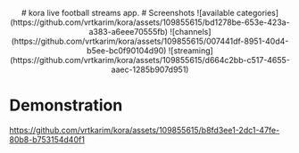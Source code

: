 <p align="center">
# kora
live football streams app.
# Screenshots
![available categories](https://github.com/vrtkarim/kora/assets/109855615/bd1278be-653e-423a-a383-a6eee70555fb)
![channels](https://github.com/vrtkarim/kora/assets/109855615/007441df-8951-40d4-b5ee-bc0f90104d90)
![streaming](https://github.com/vrtkarim/kora/assets/109855615/d664c2bb-c517-4655-aaec-1285b907d951)

# Demonstration

https://github.com/vrtkarim/kora/assets/109855615/b8fd3ee1-2dc1-47fe-80b8-b753154d40f1


</p>




